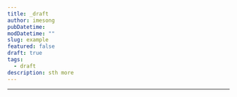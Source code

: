 ```yaml
---
title: _draft
author: imesong
pubDatetime:
modDatetime: ""
slug: example
featured: false
draft: true
tags:
  - draft
description: sth more
---
```


---

